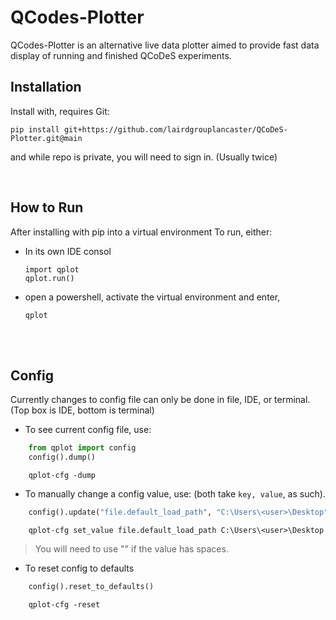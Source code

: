 QCodes-Plotter
==============

QCodes-Plotter is an alternative live data plotter aimed to provide fast data display of running and finished QCoDeS experiments.

Installation
------------

Install with, requires Git:

    pip install git+https://github.com/lairdgrouplancaster/QCoDeS-Plotter.git@main

and while repo is private, you will need to sign in. (Usually twice)

<br/>

How to Run
----------

After installing with pip into a virtual environment
To run, either:
* In its own IDE consol
  
      import qplot
      qplot.run()
  
* open a powershell, activate the virtual environment and enter,
  
      qplot

<br/>
<br/>

Config 
------

Currently changes to config file can only be done in file, IDE, or terminal.  (Top box is IDE, bottom is terminal)
* To see current config file, use:
```python
    from qplot import config
    config().dump()
```
```console
    qplot-cfg -dump
```
* To manually change a config value, use: (both take `key, value`, as such).
```python
    config().update("file.default_load_path", "C:\Users\<user>\Desktop")
```
```console
    qplot-cfg set_value file.default_load_path C:\Users\<user>\Desktop
```
> You will need to use "" if the value has spaces.
  
* To reset config to defaults
```python
    config().reset_to_defaults()
```
```console
    qplot-cfg -reset
```
